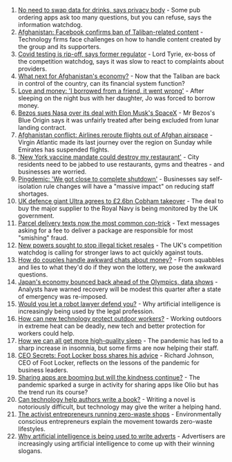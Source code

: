 1. [No need to swap data for drinks, says privacy body](https://www.bbc.co.uk/news/business-58230932) - Some pub ordering apps ask too many questions, but you can refuse, says the information watchdog.
2. [Afghanistan: Facebook confirms ban of Taliban-related content](https://www.bbc.co.uk/news/business-58239786) - Technology firms face challenges on how to handle content created by the group and its supporters.
3. [Covid testing is rip-off, says former regulator](https://www.bbc.co.uk/news/business-58200203) - Lord Tyrie, ex-boss of the competition watchdog, says it was slow to react to complaints about providers.
4. [What next for Afghanistan's economy?](https://www.bbc.co.uk/news/business-58235185) - Now that the Taliban are back in control of the country, can its financial system function?
5. [Love and money: 'I borrowed from a friend, it went wrong'](https://www.bbc.co.uk/news/business-57824096) - After sleeping on the night bus with her daughter, Jo was forced to borrow money.
6. [Bezos sues Nasa over its deal with Elon Musk's SpaceX](https://www.bbc.co.uk/news/business-58235479) - Mr Bezos's Blue Origin says it was unfairly treated after being excluded from lunar landing contract.
7. [Afghanistan conflict: Airlines reroute flights out of Afghan airspace](https://www.bbc.co.uk/news/business-58228470) - Virgin Atlantic made its last journey over the region on Sunday while Emirates has suspended flights.
8. ['New York vaccine mandate could destroy my restaurant'](https://www.bbc.co.uk/news/business-58204471) - City residents need to be jabbed to use restaurants, gyms and theatres - and businesses are worried.
9. [Pingdemic: 'We got close to complete shutdown'](https://www.bbc.co.uk/news/business-58228466) - Businesses say self-isolation rule changes will have a "massive impact" on reducing staff shortages.
10. [UK defence giant Ultra agrees to £2.6bn Cobham takeover](https://www.bbc.co.uk/news/business-58228657) - The deal to buy the major supplier to the Royal Navy is being monitored by the UK government.
11. [Parcel delivery texts now the most common con-trick](https://www.bbc.co.uk/news/business-58233743) - Text messages asking for a fee to deliver a package are responsible for most "smishing" fraud.
12. [New powers sought to stop illegal ticket resales](https://www.bbc.co.uk/news/business-58225568) - The UK's competition watchdog is calling for stronger laws to act quickly against touts.
13. [How do couples handle awkward chats about money?](https://www.bbc.co.uk/news/business-58176219) - From squabbles and lies to what they'd do if they won the lottery, we pose the awkward questions.
14. [Japan's economy bounced back ahead of the Olympics, data shows](https://www.bbc.co.uk/news/business-58227096) - Analysts have warned recovery will be modest this quarter after a state of emergency was re-imposed.
15. [Would you let a robot lawyer defend you?](https://www.bbc.co.uk/news/business-58158820) - Why artificial intelligence is increasingly being used by the legal profession.
16. [How can new technology protect outdoor workers?](https://www.bbc.co.uk/news/business-58049625) - Working outdoors in extreme heat can be deadly, new tech and better protection for workers could help.
17. [How we can all get more high-quality sleep](https://www.bbc.co.uk/news/business-58148044) - The pandemic has led to a sharp increase in insomnia, but some firms are now helping their staff.
18. [CEO Secrets: Foot Locker boss shares his advice](https://www.bbc.co.uk/news/business-58101254) - Richard Johnson, CEO of Foot Locker, reflects on the lessons of the pandemic for business leaders.
19. [Sharing apps are booming but will the kindness continue?](https://www.bbc.co.uk/news/business-57981598) - The pandemic sparked a surge in activity for sharing apps like Olio but has the trend run its course?
20. [Can technology help authors write a book?](https://www.bbc.co.uk/news/business-58098481) - Writing a novel is notoriously difficult, but technology may give the writer a helping hand.
21. [The activist entrepreneurs running zero-waste shops](https://www.bbc.co.uk/news/business-57920754) - Environmentally conscious entrepreneurs explain the movement towards zero-waste lifestyles.
22. [Why artificial intelligence is being used to write adverts](https://www.bbc.co.uk/news/business-57781557) - Advertisers are increasingly using artificial intelligence to come up with their winning slogans.
